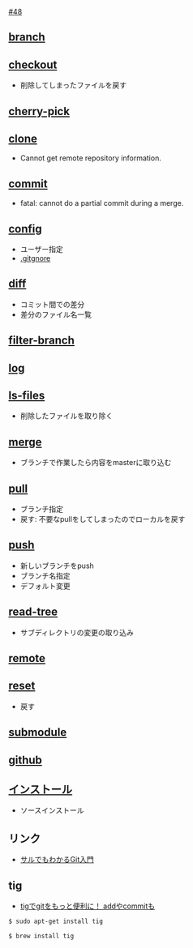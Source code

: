 [#48](https://github.com/hdknr/scriptogr.am/issues/48)


## [branch](git.branch.md)

## [checkout](git.checkout.md)

- 削除してしまったファイルを戻す

## [cherry-pick](git.cherry-pick.md)

## [clone](git.clone.md)

- Cannot get remote repository information.

## [commit](git.commit.md)

- fatal: cannot do a partial commit during a merge.

## [config](git.config.md)

- ユーザー指定
- [.gitgnore](git.ignore.md)

## [diff](git.diff.md)

- コミット間での差分
- 差分のファイル名一覧

## [filter-branch](git.filter-branch.md)

## [log](git.log.md)

## [ls-files](git.ls-files.md)

- 削除したファイルを取り除く


## [merge](git.merge.md)

- ブランチで作業したら内容をmasterに取り込む

## [pull](git.pull.md)

- ブランチ指定
- 戻す: 不要なpullをしてしまったのでローカルを戻す

## [push](git.push.md)

- 新しいブランチをpush
- ブランチ名指定
- デフォルト変更

## [read-tree](git.read-tree.md)

- サブディレクトリの変更の取り込み

## [remote](git.remote.md)

## [reset](git.reset.md)

-  戻す

## [submodule](git.submodule.md)


## [github](git.github.md)

## [インストール](git.install.md)

- ソースインストール


## リンク

- [サルでもわかるGit入門](http://www.backlog.jp/git-guide/)


## tig

- [tigでgitをもっと便利に！ addやcommitも](http://qiita.com/suino/items/b0dae7e00bd7165f79ea)

~~~bash
$ sudo apt-get install tig
~~~~

~~~bash
$ brew install tig
~~~~
